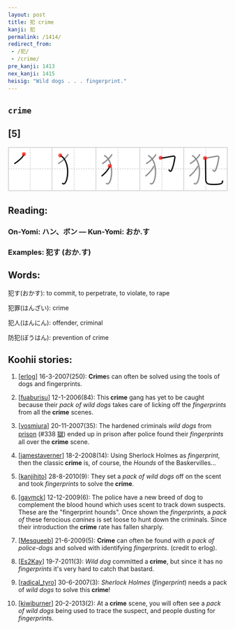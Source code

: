 ```yaml
---
layout: post
title: 犯 crime
kanji: 犯
permalink: /1414/
redirect_from:
 - /犯/
 - /crime/
pre_kanji: 1413
nex_kanji: 1415
heisig: "Wild dogs . . . fingerprint."
---
```


## `crime`

## [5]

<div class="stroke"><img src="../images/E78AAF.png" /></div>

## Reading:

### On-Yomi: ハン、ボン &mdash; Kun-Yomi: おか.す

### Examples: 犯す (おか.す)

## Words:

犯す(おかす): to commit, to perpetrate, to violate, to rape

犯罪(はんざい): crime

犯人(はんにん): offender, criminal

防犯(ぼうはん): prevention of crime

## Koohii stories:

1) [<a href="http://kanji.koohii.com/profile/erlog">erlog</a>] 16-3-2007(250): <strong>Crime</strong>s can often be solved using the tools of dogs and fingerprints. 

2) [<a href="http://kanji.koohii.com/profile/fuaburisu">fuaburisu</a>] 12-1-2006(84): This<strong> crime</strong> gang has yet to be caught because their <em>pack of wild dogs</em> takes care of licking off the <em>fingerprints</em> from all the<strong> crime</strong> scenes. 

3) [<a href="http://kanji.koohii.com/profile/vosmiura">vosmiura</a>] 20-11-2007(35): The hardened criminals <em>wild dogs</em> from <a href="../338">prison</a> <span class="index">(#338 <a href="http://jisho.org/kanji/details/獄">獄</a>)</span> ended up in prison after police found their <em>fingerprints</em> all over the<strong> crime</strong> scene. 

4) [<a href="http://kanji.koohii.com/profile/jamestaverner">jamestaverner</a>] 18-2-2008(14): Using Sherlock Holmes as <em>fingerprint</em>, then the classic<strong> crime</strong> is, of course, the <em>Hounds</em> of the Baskervilles... 

5) [<a href="http://kanji.koohii.com/profile/kanjihito">kanjihito</a>] 28-8-2010(9): They set a <em>pack of wild dogs</em> off on the scent and took <em>fingerprints</em> to solve the<strong> crime</strong>. 

6) [<a href="http://kanji.koohii.com/profile/gavmck">gavmck</a>] 12-12-2009(6): The police have a new breed of dog to complement the blood hound which uses scent to track down suspects. These are the &quot;fingerprint hounds&quot;. Once shown the <em>fingerprints</em>, a <em>pack of</em> these ferocious <em>canines</em> is set loose to hunt down the criminals. Since their introduction the<strong> crime</strong> rate has fallen sharply. 

7) [<a href="http://kanji.koohii.com/profile/Mesqueeb">Mesqueeb</a>] 21-6-2009(5): <strong>Crime</strong> can often be found with <em>a pack of police-dogs</em> and solved with identifying <em>fingerprints</em>. (credit to erlog). 

8) [<a href="http://kanji.koohii.com/profile/Es2Kay">Es2Kay</a>] 19-7-2011(3): <em>Wild dog</em> committed a<strong> crime</strong>, but since it has no <em>fingerprints</em> it&#039;s very hard to catch that bastard. 

9) [<a href="http://kanji.koohii.com/profile/radical_tyro">radical_tyro</a>] 30-6-2007(3): <em>Sherlock Holmes</em> (<em>fingerprint</em>) needs a pack of <em>wild dogs</em> to solve this<strong> crime</strong>! 

10) [<a href="http://kanji.koohii.com/profile/kiwiburner">kiwiburner</a>] 20-2-2013(2): At a<strong> crime</strong> scene, you will often see a <em>pack of wild dogs</em> being used to trace the suspect, and people dusting for <em>fingerprint</em>s. 
